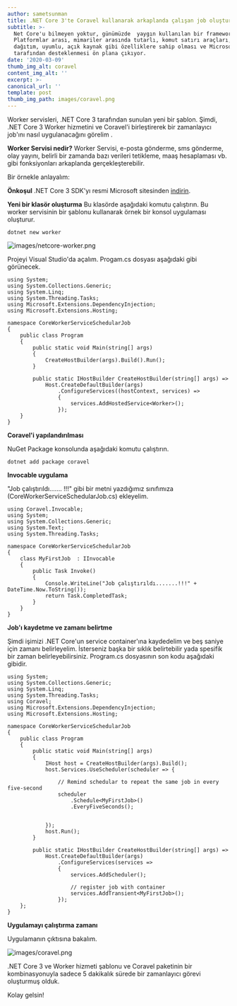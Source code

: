 ```yaml
---
author: sametsunman
title: .NET Core 3'te Coravel kullanarak arkaplanda çalışan job oluşturma
subtitle: >-
  Net Core'u bilmeyen yoktur, günümüzde  yaygın kullanılan bir framework.
  Platformlar arası, mimariler arasında tutarlı, komut satırı araçları, esnek
  dağıtım, uyumlu, açık kaynak gibi özelliklere sahip olması ve Microsoft
  tarafından desteklenmesi ön plana çıkıyor.
date: '2020-03-09'
thumb_img_alt: coravel
content_img_alt: ''
excerpt: >-
canonical_url: ''
template: post
thumb_img_path: images/coravel.png
---
```

Worker servisleri, .NET Core 3 tarafından sunulan yeni bir şablon. Şimdi, .NET Core 3 Worker hizmetini ve Coravel'i birleştirerek bir zamanlayıcı job'ını nasıl uygulanacağını görelim .

__Worker Servisi nedir?__
Worker Servisi, e-posta gönderme, sms gönderme, olay yayını, belirli bir zamanda bazı verileri tetikleme, maaş hesaplaması vb. gibi fonksiyonları arkaplanda gerçekleşterebilir.

Bir örnekle anlayalım:

__Önkoşul__
.NET Core 3 SDK'yı resmi Microsoft sitesinden [indirin](https://dotnet.microsoft.com/download/dotnet-core/3.0).

__Yeni bir klasör oluşturma__
Bu klasörde aşağıdaki komutu çalıştırın. Bu worker servisinin bir şablonu kullanarak örnek bir konsol uygulaması oluşturur.

```
dotnet new worker  
```

![images/netcore-worker.png](/images/netcore-worker.png)

Projeyi Visual Studio'da açalım. Progam.cs dosyası aşağıdaki gibi görünecek.

```
using System;  
using System.Collections.Generic;  
using System.Linq;  
using System.Threading.Tasks;  
using Microsoft.Extensions.DependencyInjection;  
using Microsoft.Extensions.Hosting;  
  
namespace CoreWorkerServiceSchedularJob  
{  
    public class Program  
    {  
        public static void Main(string[] args)  
        {  
            CreateHostBuilder(args).Build().Run();  
        }  
  
        public static IHostBuilder CreateHostBuilder(string[] args) =>  
            Host.CreateDefaultBuilder(args)  
                .ConfigureServices((hostContext, services) =>  
                {  
                    services.AddHostedService<Worker>();  
                });  
    }  
}  
```

__Coravel'i yapılandırılması__

NuGet Package konsolunda aşağıdaki komutu çalıştırın.

```
dotnet add package coravel  
```

__Invocable uygulama__

"Job çalıştırıldı....... !!!" gibi bir metni yazdığımız sınıfımıza (CoreWorkerServiceSchedularJob.cs) ekleyelim.

```
using Coravel.Invocable;  
using System;  
using System.Collections.Generic;  
using System.Text;  
using System.Threading.Tasks;  
  
namespace CoreWorkerServiceSchedularJob  
{  
    class MyFirstJob  : IInvocable  
    {  
        public Task Invoke()  
        {  
            Console.WriteLine("Job çalıştırıldı.......!!!" + DateTime.Now.ToString());  
            return Task.CompletedTask;  
        }  
    }  
}  
```

__Job'ı kaydetme ve zamanı belirtme__

Şimdi işimizi .NET Core'un service container'ına kaydedelim ve beş saniye için zamanı belirleyelim. İsterseniz başka bir sıklık belirtebilir yada spesifik bir zaman belirleyebilirsiniz. Program.cs dosyasının son kodu aşağıdaki gibidir.

```
using System;  
using System.Collections.Generic;  
using System.Linq;  
using System.Threading.Tasks;  
using Coravel;  
using Microsoft.Extensions.DependencyInjection;  
using Microsoft.Extensions.Hosting;  
  
namespace CoreWorkerServiceSchedularJob  
{  
    public class Program  
    {  
        public static void Main(string[] args)  
        {  
            IHost host = CreateHostBuilder(args).Build();  
            host.Services.UseScheduler(scheduler => {  
                
                // Remind schedular to repeat the same job in every five-second   
                scheduler  
                    .Schedule<MyFirstJob>()  
                    .EveryFiveSeconds();  
  
  
            });  
            host.Run();  
        }  
  
        public static IHostBuilder CreateHostBuilder(string[] args) =>  
            Host.CreateDefaultBuilder(args)  
                .ConfigureServices(services =>  
                {  
                    services.AddScheduler();  
  
                    // register job with container  
                    services.AddTransient<MyFirstJob>();  
                });  
    };  
}  
```

__Uygulamayı çalıştırma zamanı__

Uygulamanın çıktısına bakalım.

![images/coravel.png](/images/coravel.png)

.NET Core 3 ve Worker hizmeti şablonu ve Coravel paketinin bir kombinasyonuyla sadece 5 dakikalık sürede bir zamanlayıcı görevi oluşturmuş olduk.

Kolay gelsin!